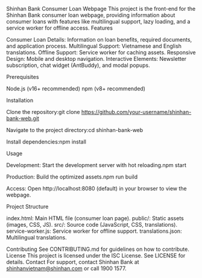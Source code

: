 Shinhan Bank Consumer Loan Webpage
This project is the front-end for the Shinhan Bank consumer loan webpage, providing information about consumer loans with features like multilingual support, lazy loading, and a service worker for offline access.
Features

Consumer Loan Details: Information on loan benefits, required documents, and application process.
Multilingual Support: Vietnamese and English translations.
Offline Support: Service worker for caching assets.
Responsive Design: Mobile and desktop navigation.
Interactive Elements: Newsletter subscription, chat widget (AntBuddy), and modal popups.

Prerequisites

Node.js (v16+ recommended)
npm (v8+ recommended)

Installation

Clone the repository:git clone https://github.com/your-username/shinhan-bank-web.git


Navigate to the project directory:cd shinhan-bank-web


Install dependencies:npm install



Usage

Development: Start the development server with hot reloading.npm start


Production: Build the optimized assets.npm run build


Access: Open http://localhost:8080 (default) in your browser to view the webpage.

Project Structure

index.html: Main HTML file (consumer loan page).
public/: Static assets (images, CSS, JS).
src/: Source code (JavaScript, CSS, translations).
service-worker.js: Service worker for offline support.
translations.json: Multilingual translations.

Contributing
See CONTRIBUTING.md for guidelines on how to contribute.
License
This project is licensed under the ISC License. See LICENSE for details.
Contact
For support, contact Shinhan Bank at shinhanvietnam@shinhan.com or call 1900 1577.
